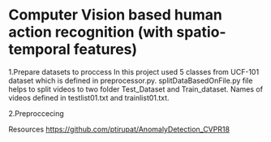 # Computer Vision based human action recognition (with spatio-temporal features)

1.Prepare datasets to proccess 
In this project used 5 classes from UCF-101 dataset which is defined in preprocessor.py.
splitDataBasedOnFile.py file helps to split videos to two folder Test_Dataset and Train_dataset. Names of videos defined in testlist01.txt and trainlist01.txt.

2.Preproccecing



Resources
https://github.com/ptirupat/AnomalyDetection_CVPR18
